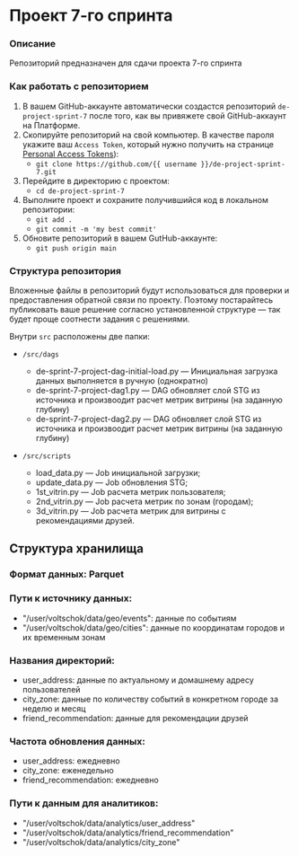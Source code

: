 # Проект 7-го спринта

### Описание
Репозиторий предназначен для сдачи проекта 7-го спринта

### Как работать с репозиторием
1. В вашем GitHub-аккаунте автоматически создастся репозиторий `de-project-sprint-7` после того, как вы привяжете свой GitHub-аккаунт на Платформе.
2. Скопируйте репозиторий на свой компьютер. В качестве пароля укажите ваш `Access Token`, который нужно получить на странице [Personal Access Tokens](https://github.com/settings/tokens)):
	* `git clone https://github.com/{{ username }}/de-project-sprint-7.git`
3. Перейдите в директорию с проектом: 
	* `cd de-project-sprint-7`
4. Выполните проект и сохраните получившийся код в локальном репозитории:
	* `git add .`
	* `git commit -m 'my best commit'`
5. Обновите репозиторий в вашем GutHub-аккаунте:
	* `git push origin main`

### Структура репозитория
Вложенные файлы в репозиторий будут использоваться для проверки и предоставления обратной связи по проекту. Поэтому постарайтесь публиковать ваше решение согласно установленной структуре — так будет проще соотнести задания с решениями.

Внутри `src` расположены две папки:
- `/src/dags`
	- de-sprint-7-project-dag-initial-load.py — Инициальная загрузка данных выполняется в ручную (однократно)
	- de-sprint-7-project-dag1.py — DAG обновляет слой STG из источника и произвоодит расчет метрик витрины (на заданную глубину)
 	- de-sprint-7-project-dag2.py — DAG обновляет слой STG из источника и произвоодит расчет метрик витрины (на заданную глубину)
- `/src/scripts`

    - load_data.py — Job инициальной загрузки;
    - update_data.py — Job обновления STG;
    - 1st_vitrin.py — Job расчета метрик пользователя;
    - 2nd_vitrin.py — Job расчета метрик по зонам (городам);
    - 3d_vitrin.py — Job расчета метрик для витрины с рекомендациями друзей.

## Структура хранилища

### Формат данных: Parquet

### Пути к источнику данных:
 - "/user/voltschok/data/geo/events": данные по событиям
 - "/user/voltschok/data/geo/cities": данные по координатам городов и их временным зонам

### Названия директорий:
 - user_address: данные по актуальному и домашнему адресу пользователей
 - city_zone: данные по количеству событий в конкретном городе за неделю и месяц
 - friend_recommendation: данные для рекомендации друзей
   
### Частота обновления данных:
 - user_address: ежедневно
 - city_zone: еженедельно
 - friend_recommendation: ежедневно

### Пути к данным для аналитиков:
 - "/user/voltschok/data/analytics/user_address"
 - "/user/voltschok/data/analytics/friend_recommendation"
 - "/user/voltschok/data/analytics/city_zone"
 
